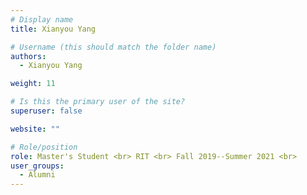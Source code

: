 ```yaml
---
# Display name
title: Xianyou Yang

# Username (this should match the folder name)
authors:
  - Xianyou Yang

weight: 11

# Is this the primary user of the site?
superuser: false

website: ""

# Role/position
role: Master's Student <br> RIT <br> Fall 2019--Summer 2021 <br>
user_groups:
  - Alumni
---
```

